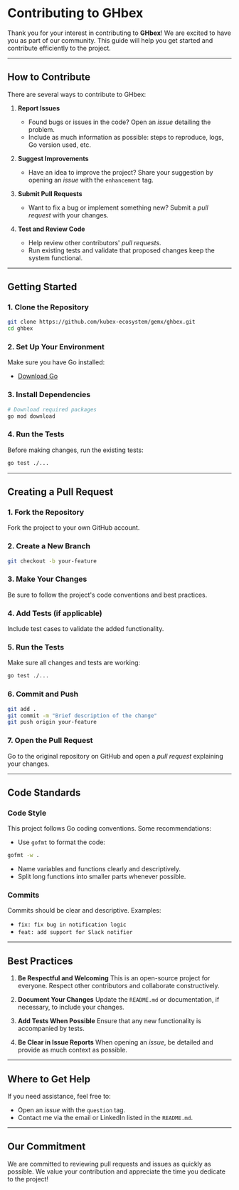 # **Contributing to GHbex**

Thank you for your interest in contributing to **GHbex**! We are excited to have you as part of our community. This guide will help you get started and contribute efficiently to the project.

---

## **How to Contribute**

There are several ways to contribute to GHbex:

1. **Report Issues**

   - Found bugs or issues in the code? Open an _issue_ detailing the problem.
   - Include as much information as possible: steps to reproduce, logs, Go version used, etc.

2. **Suggest Improvements**

   - Have an idea to improve the project? Share your suggestion by opening an _issue_ with the `enhancement` tag.

3. **Submit Pull Requests**

   - Want to fix a bug or implement something new? Submit a _pull request_ with your changes.

4. **Test and Review Code**

   - Help review other contributors' _pull requests_.
   - Run existing tests and validate that proposed changes keep the system functional.

---

## **Getting Started**

### 1. **Clone the Repository**

```bash
git clone https://github.com/kubex-ecosystem/gemx/ghbex.git
cd ghbex
```

### 2. **Set Up Your Environment**

Make sure you have Go installed:

- [Download Go](https://go.dev/dl/)

### 3. **Install Dependencies**

```bash
# Download required packages
go mod download
```

### 4. **Run the Tests**

Before making changes, run the existing tests:

```bash
go test ./...
```

---

## **Creating a Pull Request**

### **1. Fork the Repository**

Fork the project to your own GitHub account.

### **2. Create a New Branch**

```bash
git checkout -b your-feature
```

### **3. Make Your Changes**

Be sure to follow the project's code conventions and best practices.

### **4. Add Tests (if applicable)**

Include test cases to validate the added functionality.

### **5. Run the Tests**

Make sure all changes and tests are working:

```bash
go test ./...
```

### **6. Commit and Push**

```bash
git add .
git commit -m "Brief description of the change"
git push origin your-feature
```

### **7. Open the Pull Request**

Go to the original repository on GitHub and open a _pull request_ explaining your changes.

---

## **Code Standards**

### **Code Style**

This project follows Go coding conventions. Some recommendations:

- Use `gofmt` to format the code:

```bash
gofmt -w .
```

- Name variables and functions clearly and descriptively.
- Split long functions into smaller parts whenever possible.

### **Commits**

Commits should be clear and descriptive. Examples:

- `fix: fix bug in notification logic`
- `feat: add support for Slack notifier`

---

## **Best Practices**

1. **Be Respectful and Welcoming**
   This is an open-source project for everyone. Respect other contributors and collaborate constructively.

2. **Document Your Changes**
   Update the `README.md` or documentation, if necessary, to include your changes.

3. **Add Tests When Possible**
   Ensure that any new functionality is accompanied by tests.

4. **Be Clear in Issue Reports**
   When opening an _issue_, be detailed and provide as much context as possible.

---

## **Where to Get Help**

If you need assistance, feel free to:

- Open an _issue_ with the `question` tag.
- Contact me via the email or LinkedIn listed in the `README.md`.

---

## **Our Commitment**

We are committed to reviewing pull requests and issues as quickly as possible. We value your contribution and appreciate the time you dedicate to the project!
